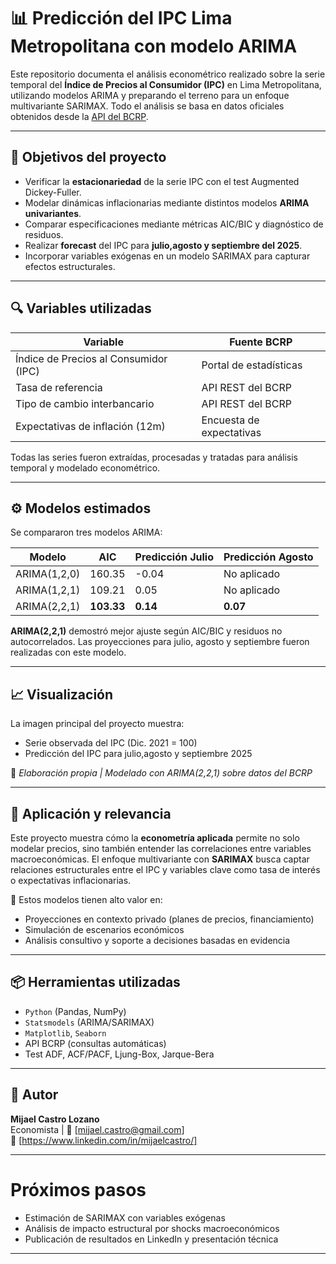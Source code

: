 # 📊 Predicción del IPC Lima Metropolitana con modelo ARIMA

Este repositorio documenta el análisis econométrico realizado sobre la serie temporal del **Índice de Precios al Consumidor (IPC)** en Lima Metropolitana, utilizando modelos ARIMA y preparando el terreno para un enfoque multivariante SARIMAX. Todo el análisis se basa en datos oficiales obtenidos desde la [API del BCRP](https://estadisticas.bcrp.gob.pe/estadisticas/series/).

---

## 🎯 Objetivos del proyecto

- Verificar la **estacionariedad** de la serie IPC con el test Augmented Dickey-Fuller.
- Modelar dinámicas inflacionarias mediante distintos modelos **ARIMA univariantes**.
- Comparar especificaciones mediante métricas AIC/BIC y diagnóstico de residuos.
- Realizar **forecast** del IPC para **julio,agosto y septiembre del 2025**.
- Incorporar variables exógenas en un modelo SARIMAX para capturar efectos estructurales.

---

## 🔍 Variables utilizadas

| Variable                         | Fuente BCRP          |
|----------------------------------|-----------------------|
| Índice de Precios al Consumidor (IPC) | Portal de estadísticas |
| Tasa de referencia               | API REST del BCRP     |
| Tipo de cambio interbancario     | API REST del BCRP     |
| Expectativas de inflación (12m)  | Encuesta de expectativas |

Todas las series fueron extraídas, procesadas y tratadas para análisis temporal y modelado econométrico.

---

## ⚙️ Modelos estimados

Se compararon tres modelos ARIMA:

| Modelo        | AIC     | Predicción Julio | Predicción Agosto |
|---------------|---------|------------------|-------------------|
| ARIMA(1,2,0)  | 160.35  | -0.04            | No aplicado       |
| ARIMA(1,2,1)  | 109.21  | 0.05             | No aplicado       |
| ARIMA(2,2,1)  | **103.33** | **0.14**         | **0.07**           |

**ARIMA(2,2,1)** demostró mejor ajuste según AIC/BIC y residuos no autocorrelados. Las proyecciones para julio, agosto y septiembre  fueron realizadas con este modelo.

---

## 📈 Visualización

La imagen principal del proyecto muestra:
- Serie observada del IPC (Dic. 2021 = 100)
- Predicción del IPC para julio,agosto y septiembre 2025

📌 *Elaboración propia | Modelado con ARIMA(2,2,1) sobre datos del BCRP*

---

## 🧠 Aplicación y relevancia

Este proyecto muestra cómo la **econometría aplicada** permite no solo modelar precios, sino también entender las correlaciones entre variables macroeconómicas. El enfoque multivariante con **SARIMAX** busca captar relaciones estructurales entre el IPC y variables clave como tasa de interés o expectativas inflacionarias.

📎 Estos modelos tienen alto valor en:
- Proyecciones en contexto privado (planes de precios, financiamiento)
- Simulación de escenarios económicos
- Análisis consultivo y soporte a decisiones basadas en evidencia

---

## 📦 Herramientas utilizadas

- `Python` (Pandas, NumPy)
- `Statsmodels` (ARIMA/SARIMAX)
- `Matplotlib`, `Seaborn`
- API BCRP (consultas automáticas)
- Test ADF, ACF/PACF, Ljung-Box, Jarque-Bera

---

## 👤 Autor

**Mijael Castro Lozano**  
Economista | 
📧 [mijael.castro@gmail.com]  
🔗 [https://www.linkedin.com/in/mijaelcastro/]

---

# Próximos pasos

- Estimación de SARIMAX con variables exógenas
- Análisis de impacto estructural por shocks macroeconómicos
- Publicación de resultados en LinkedIn y presentación técnica

---

